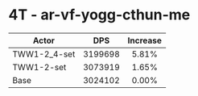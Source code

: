 # 4T - ar-vf-yogg-cthun-me
| Actor | DPS | Increase |
|---|:---:|:---:|
|TWW1-2_4-set|3199698|5.81%|
|TWW1-2-set|3073919|1.65%|
|Base|3024102|0.00%|
